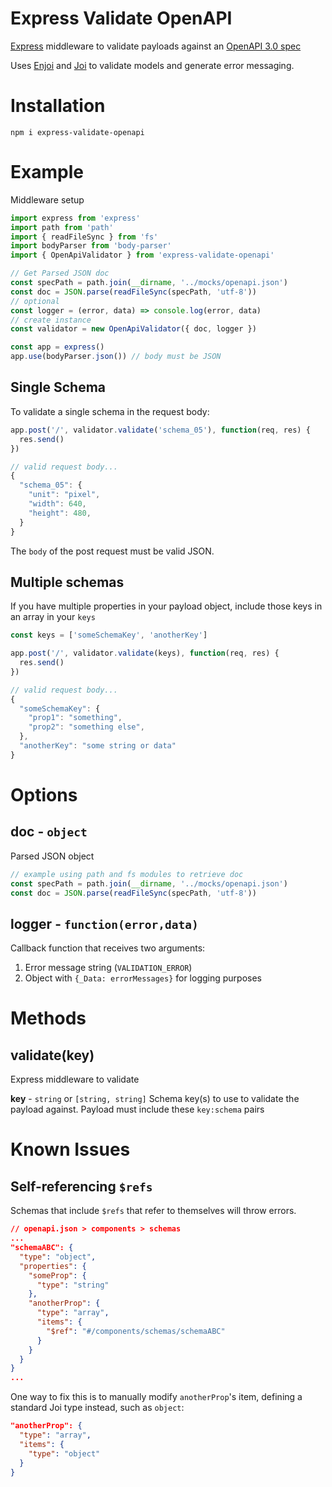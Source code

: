 # Express Validate OpenAPI

[Express](https://expressjs.com/) middleware to validate payloads against an [OpenAPI 3.0 spec](https://swagger.io/docs/specification/about/)

Uses [Enjoi](https://github.com/tlivings/enjoi) and [Joi](https://github.com/hapijs/joi) to validate models and generate error messaging.

# Installation

```
npm i express-validate-openapi
```

# Example

Middleware setup

```js
import express from 'express'
import path from 'path'
import { readFileSync } from 'fs'
import bodyParser from 'body-parser'
import { OpenApiValidator } from 'express-validate-openapi'

// Get Parsed JSON doc
const specPath = path.join(__dirname, '../mocks/openapi.json')
const doc = JSON.parse(readFileSync(specPath, 'utf-8'))
// optional
const logger = (error, data) => console.log(error, data)
// create instance
const validator = new OpenApiValidator({ doc, logger })

const app = express()
app.use(bodyParser.json()) // body must be JSON
```

## Single Schema

To validate a single schema in the request body:

```js
app.post('/', validator.validate('schema_05'), function(req, res) {
  res.send()
})

// valid request body...
{
  "schema_05": {
    "unit": "pixel",
    "width": 640,
    "height": 480,
  }
}
```

The `body` of the post request must be valid JSON.

## Multiple schemas

If you have multiple properties in your payload object, include those keys in an array in your `keys`

```js
const keys = ['someSchemaKey', 'anotherKey']

app.post('/', validator.validate(keys), function(req, res) {
  res.send()
})

// valid request body...
{
  "someSchemaKey": {
    "prop1": "something",
    "prop2": "something else",
  },
  "anotherKey": "some string or data"
}
```

# Options

## doc - `object`

Parsed JSON object

```js
// example using path and fs modules to retrieve doc
const specPath = path.join(__dirname, '../mocks/openapi.json')
const doc = JSON.parse(readFileSync(specPath, 'utf-8'))
```

## logger - `function(error,data)`

Callback function that receives two arguments:

1. Error message string (`VALIDATION_ERROR`)
2. Object with `{_Data: errorMessages}` for logging purposes

# Methods

## validate(key)

Express middleware to validate

**key** - `string` or `[string, string]` Schema key(s) to use to validate the payload against. Payload must include these `key:schema` pairs

# Known Issues

## Self-referencing `$refs`

Schemas that include `$refs` that refer to themselves will throw errors.

```json
// openapi.json > components > schemas
...
"schemaABC": {
  "type": "object",
  "properties": {
    "someProp": {
      "type": "string"
    },
    "anotherProp": {
      "type": "array",
      "items": {
        "$ref": "#/components/schemas/schemaABC"
      }
    }
  }
}
...
```

One way to fix this is to manually modify `anotherProp`'s item, defining a standard Joi type instead, such as `object`:

```json
"anotherProp": {
  "type": "array",
  "items": {
    "type": "object"
  }
}
```

